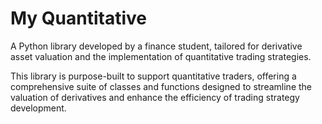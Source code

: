 # My Quantitative

A Python library developed by a finance student, tailored for derivative asset valuation and the implementation of quantitative trading strategies.

This library is purpose-built to support quantitative traders, offering a comprehensive suite of classes and functions designed to streamline the valuation of derivatives and enhance the efficiency of trading strategy development.
